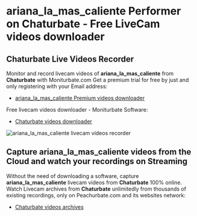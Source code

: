 # ariana_la_mas_caliente Performer on Chaturbate - Free LiveCam videos downloader

## Chaturbate Live Videos Recorder

Monitor and record livecam videos of **ariana_la_mas_caliente** from **Chaturbate** with Moniturbate.com
Get a premium trial for free by just and only registering with your Email address:
* [ariana_la_mas_caliente Premium videos downloader](https://moniturbate.com/request-demo-licence-key.html)

Free livecam videos downloader - Moniturbate Software:
* [Chaturbate videos downloader](https://moniturbate.com/moniturbate-download-software.html)

![ariana_la_mas_caliente livecam videos recorder](https://peachurnet.com/templates/moniturbate-software.png)


## Capture ariana_la_mas_caliente videos from the Cloud and watch your recordings on Streaming

Without the need of downloading a software, capture **ariana_la_mas_caliente** livecam videos from **Chaturbate** 100% online.
Watch Livecam archives from **Chaturbate** unlimitedly from thousands of existing recordings, only on Peachurbate.com and its websites network:
* [Chaturbate videos archives](https://peachurnet.com/)
